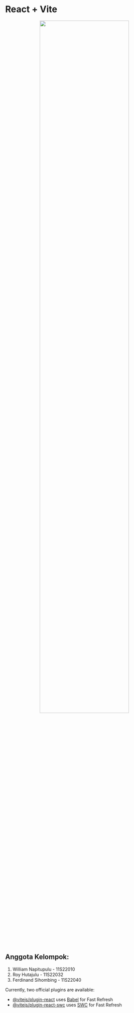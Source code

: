 # React + Vite

<div align="center">
  <img src="https://github.com/user-attachments/assets/0e7afb33-9ccc-4376-92f0-504b2d6247b6" width="75%" height="75%" >
</div>

## Anggota Kelompok:

1. William Napitupulu - 11S22010
2. Roy Hutajulu - 11S22032
3. Ferdinand Sihombing - 11S22040

Currently, two official plugins are available:

- [@vitejs/plugin-react](https://github.com/vitejs/vite-plugin-react/blob/main/packages/plugin-react/README.md) uses [Babel](https://babeljs.io/) for Fast Refresh
- [@vitejs/plugin-react-swc](https://github.com/vitejs/vite-plugin-react-swc) uses [SWC](https://swc.rs/) for Fast Refresh
